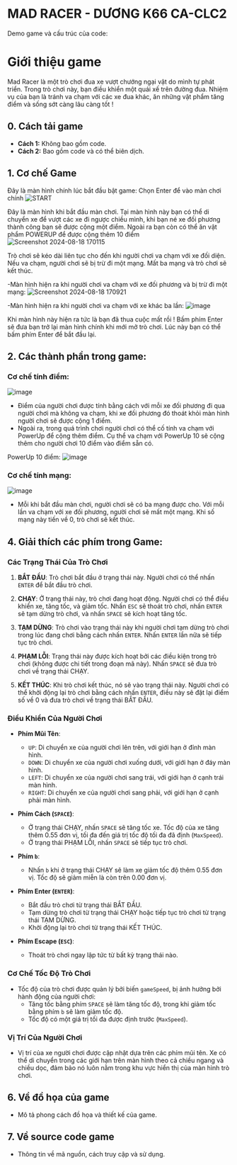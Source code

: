 # MAD RACER - DƯƠNG K66 CA-CLC2

Demo game và cấu trúc của code:

# Giới thiệu game

Mad Racer là một trò chơi đua xe vượt chướng ngại vật do mình tự phát triển. Trong trò chơi này, bạn điều khiển một quái xế trên đường đua. Nhiệm vụ của bạn là tránh va chạm với các xe đua khác, ăn những vật phẩm tăng điểm và sống sớt càng lâu càng tốt !

## 0. Cách tải game
   - **Cách 1:** Không bao gồm code.
   - **Cách 2:** Bao gồm code và có thể biên dịch.

## 1. Cơ chế Game
   
   Đây là màn hình chính lúc bắt đầu bật game: Chọn Enter để vào màn chơi chính
   ![START](https://github.com/user-attachments/assets/0a9ad573-19dc-4d4a-92bd-48b8a315c0c5)

   Đây là màn hình khi bắt đầu màn chơi. Tại màn hình này bạn có thể di chuyển xe để vượt các xe đi ngược chiều mình, khi bạn né xe đối phương thành công bạn sẽ được cộng một điểm. Ngoài ra bạn còn có thể ăn vật phẩm POWERUP để được cộng thêm 10 điểm
   ![Screenshot 2024-08-18 170115](https://github.com/user-attachments/assets/f96c72fa-7288-4b76-8008-264fa0c3ac63)

   Trò chơi sẽ kéo dài liên tục cho đến khi người chơi va chạm với xe đối diện. Nếu va chạm, người chơi sẽ bị trừ đi một mạng. Mất ba mạng và trò chơi sẽ kết thúc.

   -Màn hình hiện ra khi người chơi va chạm với xe đối phương và bị trừ đi một mạng:
   ![Screenshot 2024-08-18 170921](https://github.com/user-attachments/assets/0976cf07-69d7-4b20-b02a-df52071bd7f1)

   -Màn hình hiện ra khi người chơi va chạm với xe khác ba lần:
   ![image](https://github.com/user-attachments/assets/26780c7c-4ba2-41e5-ba4e-a36eb6a76831)

   Khi màn hình này hiện ra tức là bạn đã thua cuộc mất rồi ! Bấm phím Enter sẽ đưa bạn trở lại màn hình chính khi mới mở trò chơi. Lúc này bạn có thể bấm phím Enter để bắt đầu lại.


## 2. Các thành phần trong game:
   ### Cơ chế tính điểm:
   ![image](https://github.com/user-attachments/assets/b3c51f14-e803-4703-89ca-95964f430ffd)
   - Điểm của người chơi được tính bằng cách với mỗi xe đối phương đi qua người chơi mà không va chạm, khi xe đối phương đó thoát khỏi màn hình người chơi sẽ được cộng 1 điểm.
   - Ngoài ra, trong quá trình chơi người chơi có thể cố tính va chạm với PowerUp để cộng thêm điểm. Cụ thể va chạm với PowerUp 10 sẽ cộng thêm cho người chơi 10 điểm vào điểm sẵn có.
     
   PowerUp 10 điểm: ![image](https://github.com/user-attachments/assets/abad1127-aa48-43d7-894a-3ed5c6a9a267)

   ### Cơ chế tính mạng:
   ![image](https://github.com/user-attachments/assets/8c705260-57ac-42d9-af69-1d5f52d40003)
   - Mỗi khi bắt đầu màn chơi, người chơi sẽ có ba mạng được cho. Với mỗi lần va chạm với xe đối phương, người chơi sẽ mất một mạng. Khi số mạng này tiến về 0, trò chơi sẽ kết thúc.


   


## 4. Giải thích các phím trong Game:
  
### Các Trạng Thái Của Trò Chơi

1. **BẮT ĐẦU**: Trò chơi bắt đầu ở trạng thái này. Người chơi có thể nhấn `ENTER` để bắt đầu trò chơi.

2. **CHẠY**: Ở trạng thái này, trò chơi đang hoạt động. Người chơi có thể điều khiển xe, tăng tốc, và giảm tốc. Nhấn `ESC` sẽ thoát trò chơi, nhấn `ENTER` sẽ tạm dừng trò chơi, và nhấn `SPACE` sẽ kích hoạt tăng tốc.

3. **TẠM DỪNG**: Trò chơi vào trạng thái này khi người chơi tạm dừng trò chơi trong lúc đang chơi bằng cách nhấn `ENTER`. Nhấn `ENTER` lần nữa sẽ tiếp tục trò chơi.

4. **PHẠM LỖI**: Trạng thái này được kích hoạt bởi các điều kiện trong trò chơi (không được chi tiết trong đoạn mã này). Nhấn `SPACE` sẽ đưa trò chơi về trạng thái CHẠY.

5. **KẾT THÚC**: Khi trò chơi kết thúc, nó sẽ vào trạng thái này. Người chơi có thể khởi động lại trò chơi bằng cách nhấn `ENTER`, điều này sẽ đặt lại điểm số về 0 và đưa trò chơi về trạng thái BẮT ĐẦU.

### Điều Khiển Của Người Chơi

- **Phím Mũi Tên**: 
  - `UP`: Di chuyển xe của người chơi lên trên, với giới hạn ở đỉnh màn hình.
  - `DOWN`: Di chuyển xe của người chơi xuống dưới, với giới hạn ở đáy màn hình.
  - `LEFT`: Di chuyển xe của người chơi sang trái, với giới hạn ở cạnh trái màn hình.
  - `RIGHT`: Di chuyển xe của người chơi sang phải, với giới hạn ở cạnh phải màn hình.

- **Phím Cách (`SPACE`)**: 
  - Ở trạng thái CHẠY, nhấn `SPACE` sẽ tăng tốc xe. Tốc độ của xe tăng thêm 0.55 đơn vị, tối đa đến giá trị tốc độ tối đa đã định (`MaxSpeed`).
  - Ở trạng thái PHẠM LỖI, nhấn `SPACE` sẽ tiếp tục trò chơi.

- **Phím `b`**: 
  - Nhấn `b` khi ở trạng thái CHẠY sẽ làm xe giảm tốc độ thêm 0.55 đơn vị. Tốc độ sẽ giảm miễn là còn trên 0.00 đơn vị.

- **Phím Enter (`ENTER`)**: 
  - Bắt đầu trò chơi từ trạng thái BẮT ĐẦU.
  - Tạm dừng trò chơi từ trạng thái CHẠY hoặc tiếp tục trò chơi từ trạng thái TẠM DỪNG.
  - Khởi động lại trò chơi từ trạng thái KẾT THÚC.

- **Phím Escape (`ESC`)**: 
  - Thoát trò chơi ngay lập tức từ bất kỳ trạng thái nào.

### Cơ Chế Tốc Độ Trò Chơi

- Tốc độ của trò chơi được quản lý bởi biến `gameSpeed`, bị ảnh hưởng bởi hành động của người chơi:
  - Tăng tốc bằng phím `SPACE` sẽ làm tăng tốc độ, trong khi giảm tốc bằng phím `b` sẽ làm giảm tốc độ.
  - Tốc độ có một giá trị tối đa được định trước (`MaxSpeed`).

### Vị Trí Của Người Chơi

- Vị trí của xe người chơi được cập nhật dựa trên các phím mũi tên. Xe có thể di chuyển trong các giới hạn trên màn hình theo cả chiều ngang và chiều dọc, đảm bảo nó luôn nằm trong khu vực hiển thị của màn hình trò chơi.





## 6. Về đồ họa của game
   - Mô tả phong cách đồ họa và thiết kế của game.

## 7. Về source code game
   - Thông tin về mã nguồn, cách truy cập và sử dụng.
     

